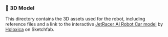 ### 🧩 3D Model

This directory contains the 3D assets used for the robot, including reference files and a link to the interactive [JetRacer AI Robot Car model](https://sketchfab.com/3d-models/jetracer-ai-robot-car-kit-for-nvidia-jetson-a6e25e470de1425281f17aba1a721f7d) by [Holoxica](https://sketchfab.com/holoxica) on Sketchfab.
